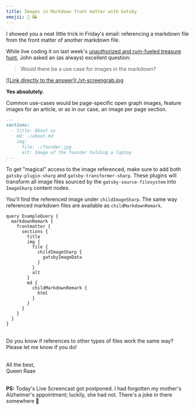 ```yaml
---
title: Images in Markdown front matter with Gatsby
emojii: 📄 🖼
---
```


I showed you a neat little trick in Friday's email: referencing a markdown file from the front matter of another markdown file.

While live coding it on last week's [unauthorized and rum-fueled treasure hunt](https://youtu.be/Wipi2lw6Mvc?t=3412), John asked an (as always) excellent question:

> Would there be a use case for images in the markdown?

[![Link directly to the answer](./yt-screengrab.jpg](https://youtu.be/Wipi2lw6Mvc?t=3412 "Screengrab of John's question overlayed on the screen and Mirjam and I searching for an image on Unsplash")

**Yes absolutely.**

Common use-cases would be page-specific open graph images, feature images for an article, or as in our case, an image per page section.

```md
---
sections:
  - title: About us
    md: ./about.md
    img:
      file: ./founder.jpg
      alt: Image of the founder holding a laptop
---
```

To get "magical" access to the image referenced, make sure to add both `gatsby-plugin-sharp` and `gatsby-transformer-sharp`. These plugins will transform all image files sourced by the `gatsby-source-filesystem` into `ImageSharp` content nodes.

You'll find the referenced image under `childImageSharp`. The same way referenced markdown files are available as `childMarkdownRemark`.

```
query ExampleQuery {
  markdownRemark {
    frontmatter {
      sections {
        title
        img {
          file {
            childImageSharp {
              gatsbyImageData
            }
          }
          alt
        }
        md {
          childMarkdownRemark {
            html
          }
        }
      }
    }
  }
}
```

&nbsp;  
Do you know if references to other types of files work the same way?  
Please let me know if you do!

&nbsp;  
All the best,  
Queen Raae

&nbsp;  
**PS:** Today's Live Screencast got postponed. I had forgotten my mother's Alzheimer's appointment; luckily, she had not. There's a joke in there somewhere 🤪
